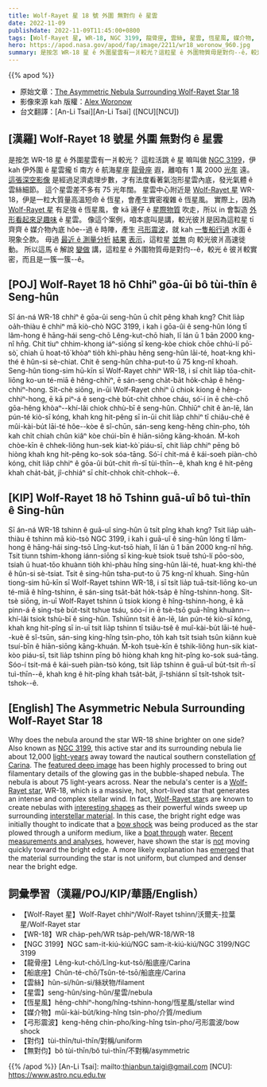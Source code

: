 ```yaml
---
title: Wolf-Rayet 星 18 號 外圍 無對伨 ê 星雲
date: 2022-11-09
publishdate: 2022-11-09T11:45:00+0800
tags: [Wolf-Rayet 星, WR-18, NGC 3199, 龍骨座, 雲絲, 星雲, 恆星風, 媒介物, 弓形震波, 對伨]
hero: https://apod.nasa.gov/apod/fap/image/2211/wr18_woronow_960.jpg
summary: 是按怎 WR-18 星 ê 外圍星雲有一爿較光？這粒星 ê 外圍物質毋是對伨--ê，較光 ê 彼爿較實密，而且是一簇一簇--ê。
---
```


{{% apod %}}

- 原始文章：[The Asymmetric Nebula Surrounding Wolf-Rayet Star 18](https://apod.nasa.gov/apod/ap221109.html)
- 影像來源 kah 版權：[Alex Woronow](https://www.astrobin.com/users/Alex_Woronow/)
- 台文翻譯：[An-Li Tsai][An-Li Tsai] ([NCU][NCU])

## [漢羅] Wolf-Rayet 18 號星 外圍 無對伨 ê 星雲
是按怎 WR-18 星 ê 外圍星雲有一爿較光？
這粒活跳 ê 星 嘛叫做 [NGC 3199][NGC 3199]，伊 kah 伊外圍 ê 星雲攏 tī 南方 ê 航海星座 [龍骨座][of Carina] 遐，離咱有 1 萬 2000 [光年][light-years] 遠。
[這張深空影像][featured deep image] 是經過足濟處理步數，才有法度看著氣泡形星雲內底，發光氣體 ê 雲絲細節。
這个星雲差不多有 75 光年闊。
星雲中心附近是 [Wolf-Rayet 星][Wolf-Rayet star 1] WR-18，伊是一粒大質量高溫短命 ê 恆星，會產生實密複雜 ê 恆星風。
實際上，因為 [Wolf-Rayet 星][Wolf-Rayet star 2] 有足強 ê 恆星風，會 kā 邊仔 ê [星際物質][interstellar material] 吹走，所以 in 會製造 [外形看起來足趣味][interesting shapes] ê 星雲。
像這个案例，咱本底叫是講，較光彼爿是因為這粒星 tī 齊齊 ê 媒介物內底 hôe--過 ê 時陣，產生 [弓形震波][bow shock]，就 kah [一隻船行過][boat through] 水面 ê 現象仝款。
毋過 [最近 ê 測量分析][Recent measurements and analys] [結果][e] [表示][s]，這粒星 [並無][not] 向 較光彼爿高速徙動。
所以這馬 ê 解說 [變做][emerged] 講，這粒星 ê 外圍物質毋是對伨--ê，較光 ê 彼爿較實密，而且是一簇一簇--ê。

## [POJ] Wolf-Rayet 18 hō Chhiⁿ gōa-ûi bô tùi-thīn ê Seng-hûn
Sī án-ná WR-18 chhiⁿ ê gōa-ûi seng-hûn ū chi̍t pêng khah kng?
Chit lia̍p oa̍h-thiàu ê chhiⁿ mā kiò-chò NGC 3199, i kah i gōa-ûi ê seng-hûn lóng tī lâm-hong ê hāng-hái seng-chō Lêng-kut-chō hiah, lī lán ū 1 bān 2000 kng-nî hn̄g.
Chit tiuⁿ chhim-khong iáⁿ-siōng sī keng-kòe chiok chōe chhú-lí pō͘-sò͘, chiah ū hoat-tō͘ khòaⁿ tio̍h khì-phàu hêng seng-hûn lāi-té, hoat-kng khì-thé ê hûn-si sè-chiat.
Chit ê seng-hûn chha-put-to ū 75 kng-nî khoah.
Seng-hûn tiong-sim hū-kīn sī Wolf-Rayet chhiⁿ WR-18, i sī chi̍t lia̍p tōa-chit-liōng ko-un té-miā ê hêng-chhiⁿ, ē sán-seng cha̍t-ba̍t ho̍k-cha̍p ê hêng-chhiⁿ-hong.
Si̍t-chè siōng, in-ūi Wolf-Rayet chhiⁿ ū chiok kiong ê hêng-chhiⁿ-hong, ē kā piⁿ-á ê seng-chè bu̍t-chit chhoe cháu, só͘-í in ē chè-chō gōa-hêng khòaⁿ--khí-lâi chiok chhù-bī ê seng-hûn.
Chhiūⁿ chit ê àn-lē, lán pún-té kiò-sī kóng, khah kng hit-pêng sī in-ūi chit lia̍p chhiⁿ tī chiâu-chê ê mûi-kài-bu̍t lāi-té hôe--kòe ê sî-chūn, sán-seng keng-hêng chìn-pho, to̍h kah chi̍t chiah chûn kiâⁿ kòe chúi-bīn ê hiān-siōng kāng-khoán.
M̄-koh chòe-kīn ê chhek-liông hun-sek kiat-kò͘ piáu-sī, chit lia̍p chhiⁿ pēng bô hiòng khah kng hit-pêng ko-sok sóa-tāng.
Só͘-í chit-má ê kái-soeh piàn-chò kóng, chit lia̍p chhiⁿ ê gōa-ûi bu̍t-chit m̄-sī tùi-thīn--ê, khah kng ê hit-pêng khah cha̍t-ba̍t, jî-chhiáⁿ sī chi̍t-chhok chi̍t-chhok--ê.


## [KIP] Wolf-Rayet 18 hō Tshinn guā-uî bô tuì-thīn ê Sing-hûn
Sī án-ná WR-18 tshinn ê guā-uî sing-hûn ū tsi̍t pîng khah kng?
Tsit lia̍p ua̍h-thiàu ê tshinn mā kiò-tsò NGC 3199, i kah i guā-uî ê sing-hûn lóng tī lâm-hong ê hāng-hái sing-tsō Lîng-kut-tsō hiah, lī lán ū 1 bān 2000 kng-nî hn̄g.
Tsit tiunn tshim-khong iánn-siōng sī king-kuè tsiok tsuē tshú-lí pōo-sòo, tsiah ū huat-tōo khuànn tio̍h khì-phàu hîng sing-hûn lāi-té, huat-kng khì-thé ê hûn-si sè-tsiat.
Tsit ê sing-hûn tsha-put-to ū 75 kng-nî khuah.
Sing-hûn tiong-sim hū-kīn sī Wolf-Rayet tshinn WR-18, i sī tsi̍t lia̍p tuā-tsit-liōng ko-un té-miā ê hîng-tshinn, ē sán-sing tsa̍t-ba̍t ho̍k-tsa̍p ê hîng-tshinn-hong.
Si̍t-tsè siōng, in-uī Wolf-Rayet tshinn ū tsiok kiong ê hîng-tshinn-hong, ē kā pinn-á ê sing-tsè bu̍t-tsit tshue tsáu, sóo-í in ē tsè-tsō guā-hîng khuànn--khí-lâi tsiok tshù-bī ê sing-hûn.
Tshiūnn tsit ê àn-lē, lán pún-té kiò-sī kóng, khah kng hit-pîng sī in-uī tsit lia̍p tshinn tī tsiâu-tsê ê muî-kài-bu̍t lāi-té huê--kuè ê sî-tsūn, sán-sing king-hîng tsìn-pho, to̍h kah tsi̍t tsiah tsûn kiânn kuè tsuí-bīn ê hiān-siōng kāng-khuán.
M̄-koh tsuè-kīn ê tshik-liông hun-sik kiat-kòo piáu-sī, tsit lia̍p tshinn pīng bô hiòng khah kng hit-pîng ko-sok suá-tāng.
Sóo-í tsit-má ê kái-sueh piàn-tsò kóng, tsit lia̍p tshinn ê guā-uî bu̍t-tsit m̄-sī tuì-thīn--ê, khah kng ê hit-pîng khah tsa̍t-ba̍t, jî-tshiánn sī tsi̍t-tshok tsi̍t-tshok--ê.

## [English] The Asymmetric Nebula Surrounding Wolf-Rayet Star 18
Why does the nebula around the star WR-18 shine brighter on one side?
Also known as [NGC 3199][NGC 3199], this active star and its surrounding nebula lie about 12,000 [light-years][light-years] away toward the nautical southern constellation [of Carina][of Carina].
The [featured deep image][featured deep image] has been highly processed to bring out filamentary details of the glowing gas in the bubble-shaped nebula.
The nebula is about 75 light-years across.
Near the nebula's center is a [Wolf-Rayet star][Wolf-Rayet star 1], WR-18, which is a massive, hot, short-lived star that generates an intense and complex stellar wind.
In fact, [Wolf-Rayet star][Wolf-Rayet star 2]s are known to create nebulas with [interesting shapes][interesting shapes] as their powerful winds sweep up surrounding [interstellar material][interstellar material].
In this case, the bright right edge was initially thought to indicate that a [bow shock][bow shock] was being produced as the star plowed through a uniform medium, like a [boat through][boat through] water.
[Recent measurements and analys][Recent measurements and analys][e][e][s][s], however, have shown the star is [not][not] moving quickly toward the bright edge.
A more likely explanation has [emerged][emerged] that the material surrounding the star is not uniform, but clumped and denser near the bright edge.

## 詞彙學習（漢羅/POJ/KIP/華語/English）
- 【Wolf-Rayet 星】Wolf-Rayet chhiⁿ/Wolf-Rayet tshinn/沃爾夫-拉葉星/Wolf-Rayet star
- 【WR-18】WR cha̍p-peh/WR tsa̍p-peh/WR-18/WR-18
- 【NGC 3199】NGC sam-it-kiú-kiú/NGC sam-it-kiú-kiú/NGC 3199/NGC 3199
- 【龍骨座】Lêng-kut-chō/Lîng-kut-tsō/船底座/Carina
- 【船底座】Chûn-té-chō/Tsûn-té-tsō/船底座/Carina
- 【雲絲】hûn-si/hûn-si/絲狀物/filament
- 【星雲】seng-hûn/sing-hûn/星雲/nebula
- 【恆星風】hêng-chhiⁿ-hong/hîng-tshinn-hong/恆星風/stellar wind
- 【媒介物】mûi-kài-bu̍t/king-hîng tsìn-pho/介質/medium
- 【弓形震波】keng-hêng chìn-pho/king-hîng tsìn-pho/弓形震波/bow shock
- 【對伨】tùi-thīn/tuì-thīn/對稱/uniform
- 【無對伨】bô tùi-thīn/bô tuì-thīn/不對稱/asymmetric


{{% /apod %}}
[An-Li Tsai]: mailto:thianbun.taigi@gmail.com
[NCU]: https://www.astro.ncu.edu.tw

[copyright]: https://apod.nasa.gov/apod/fap/lib/about_apod.html#srapply
[License]: https://creativecommons.org/licenses/by/2.0/

[NGC 3199]:https://en.wikipedia.org/wiki/NGC_3199
[light-years]:https://spaceplace.nasa.gov/light-year/en/
[of Carina]:http://www.hawastsoc.org/deepsky/car/index.html
[featured deep image]:https://www.astrobin.com/x0kpsk/
[Wolf-Rayet star 1]:https://astrobiology.nasa.gov/news/a-wolf-rayet-bubble-and-the-early-solar-system/
[Wolf-Rayet star 2]:https://apod.nasa.gov/apod/ap200308.html
[interesting shapes]:https://apod.nasa.gov/apod/ap200612.html
[interstellar material]:https://www-ssg.sr.unh.edu/ism/what1.html
[bow shock]:https://apod.nasa.gov/apod/ap200202.html
[boat through]:https://en.wikipedia.org/wiki/Bow_wave
[Recent measurements and analys]:https://ui.adsabs.harvard.edu/abs/2017ApJ...846...76T/abstract
[e]:https://ui.adsabs.harvard.edu/abs/2001ApJ...563..875M/abstract
[s]:https://ui.adsabs.harvard.edu/abs/2017ApJ...846...76T/abstract
[not]:https://image.shutterstock.com/image-photo/funny-british-kitten-looks-surprise-260nw-1221814405.jpg
[emerged]:https://ui.adsabs.harvard.edu/abs/2001ApJ...563..875M/abstract



